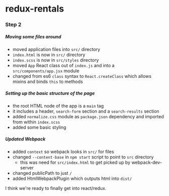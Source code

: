 # redux-rentals

### Step 2

##### Moving some files around

* moved application files into `src/` directory
* `index.html` is now in `src/` directory
* `index.scss` is now in `src/styles` directory
* moved `App` React class out of `index.js` and into a `src/components/app.jsx` module
* changed from es6 `class` syntax to `React.createClass` which allows mixins and binds `this` to methods

##### Setting up the basic structure of the page
* the root HTML node of the app is a `main` tag
* it includes a header, `search-form` section and a `search-results` section
* added `normalize.css` module as `package.json` dependency and imported from within `index.scss`
* added some basic styling

##### Updated Webpack 

* added `context` so webpack looks in `src/` for files
* changed `--content-base` in `npm start` script to point to `src` directory
  * this was need for `src/index.html` to get picked up by webpack-dev-server
* changed publicPath to just `/`
* added HtmlWebpackPlugin which outputs html into `dist/`


I think we're ready to finally get into react/redux.
